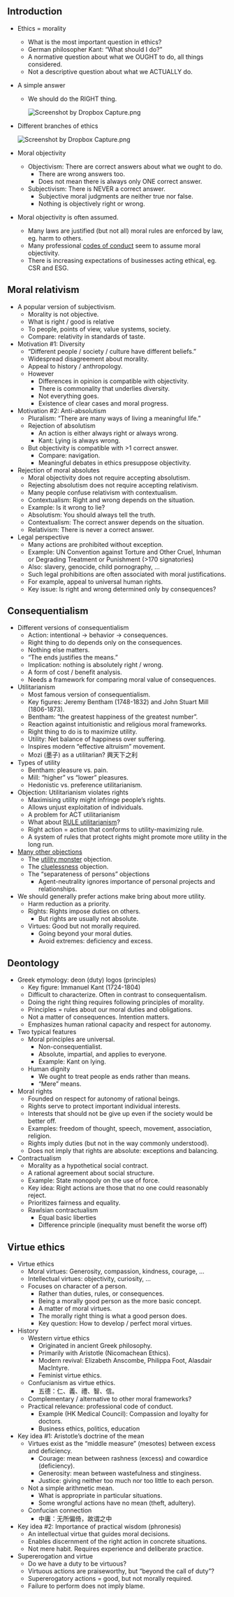 ## Introduction

- Ethics = morality
    - What is the most important question in ethics?
    - German philosopher Kant: “What should I do?”
    - A normative question about what we OUGHT to do, all things considered.
    - Not a descriptive question about what we ACTUALLY do.
- A simple answer
    - We should do the RIGHT thing.
        
        ![Screenshot by Dropbox Capture.png](https://prod-files-secure.s3.us-west-2.amazonaws.com/71e44571-0e2f-471e-a400-e8b0afba03f1/b33391c5-6c53-42c2-a858-7ed41a7f9a26/Screenshot_by_Dropbox_Capture.png)
        
- Different branches of ethics
    
    ![Screenshot by Dropbox Capture.png](attachment:8d0afdff-7941-47d0-985e-85844ed27984:Screenshot_by_Dropbox_Capture.png)
    
- Moral objectivity
    - Objectivism: There are correct answers about what we ought to do.
        - There are wrong answers too.
        - Does not mean there is always only ONE correct answer.
    - Subjectivism: There is NEVER a correct answer.
        - Subjective moral judgments are neither true nor false.
        - Nothing is objectively right or wrong.
- Moral objectivity is often assumed.
    - Many laws are justified (but not all) moral rules are enforced by law, eg. harm to others.
    - Many professional [codes of conduct](https://ethics.acm.org/code-of-ethics/software-engineering-code/) seem to assume moral objectivity.
    - There is increasing expectations of businesses acting ethical, eg. CSR and ESG.

## Moral relativism

- A popular version of subjectivism.
    - Morality is not objective.
    - What is right / good is relative
    - To people, points of view, value systems, society.
    - Compare: relativity in standards of taste.
- Motivation #1: Diversity
    - “Different people / society / culture have different beliefs.”
    - Widespread disagreement about morality.
    - Appeal to history / anthropology.
    - However
        - Differences in opinion is compatible with objectivity.
        - There is commonality that underlies diversity.
        - Not everything goes.
        - Existence of clear cases and moral progress.
- Motivation #2: Anti-absolutism
    - Pluralism: “There are many ways of living a meaningful life.”
    - Rejection of absolutism
        - An action is either always right or always wrong.
        - Kant: Lying is always wrong.
    - But objectivity is compatible with >1 correct answer.
        - Compare: navigation.
        - Meaningful debates in ethics presuppose objectivity.
- Rejection of moral absolutes
    - Moral objectivity does not require accepting absolutism.
    - Rejecting absolutism does not require accepting relativism.
    - Many people confuse relativism with contextualism.
    - Contextualism: Right and wrong depends on the situation.
    - Example: Is it wrong to lie?
    - Absolutism: You should always tell the truth.
    - Contextualism: The correct answer depends on the situation.
    - Relativism: There is never a correct answer.
- Legal perspective
    - Many actions are prohibited without exception.
    - Example: UN Convention against Torture and Other Cruel, Inhuman or Degrading Treatment or Punishment (>170 signatories)
    - Also: slavery, genocide, child pornography, …
    - Such legal prohibitions are often associated with moral justifications.
    - For example, appeal to universal human rights.
    - Key issue: Is right and wrong determined only by consequences?

## Consequentialism

- Different versions of consequentialism
    - Action: intentional → behavior → consequences.
    - Right thing to do depends only on the consequences.
    - Nothing else matters.
    - “The ends justifies the means.”
    - Implication: nothing is absolutely right / wrong.
    - A form of cost / benefit analysis.
    - Needs a framework for comparing moral value of consequences.
- Utilitarianism
    - Most famous version of consequentialism.
    - Key figures: Jeremy Bentham (1748-1832) and John Stuart Mill (1806-1873).
    - Bentham: “the greatest happiness of the greatest number”.
    - Reaction against intuitionistic and religious moral frameworks.
    - Right thing to do is to maximize utility.
    - Utility: Net balance of happiness over suffering.
    - Inspires modern “effective altruism” movement.
    - Mozi (墨子) as a utilitarian? 興天下之利
- Types of utility
    - Bentham: pleasure vs. pain.
    - Mill: “higher” vs “lower” pleasures.
    - Hedonistic vs. preference utilitarianism.
- Objection: Utilitarianism violates rights
    - Maximising utility might infringe people’s rights.
    - Allows unjust exploitation of individuals.
    - A problem for ACT utilitarianism
    - What about [RULE utilitarianism](https://plato.stanford.edu/entries/consequentialism-rule/)?
    - Right action = action that conforms to utility-maximizing rule.
    - A system of rules that protect rights might promote more utility in the long run.
- [Many other objections](https://utilitarianism.net/objections-to-utilitarianism/)
    - The [utility monster](https://conversableeconomist.blogspot.com/2019/08/robert-nozick-utility-monsters-and.html) objection.
    - The [cluelessness](https://utilitarianism.net/objections-to-utilitarianism/cluelessness/) objection.
    - The “separateness of persons” objections
        - Agent-neutrality ignores importance of personal projects and relationships.
- We should generally prefer actions make bring about more utility.
    - Harm reduction as a priority.
    - Rights: Rights impose duties on others.
        - But rights are usually not absolute.
    - Virtues: Good but not morally required.
        - Going beyond your moral duties.
        - Avoid extremes: deficiency and excess.

## Deontology

- Greek etymology: deon (duty) logos (principles)
    - Key figure: Immanuel Kant (1724-1804)
    - Difficult to characterize. Often in contrast to consequentalism.
    - Doing the right thing requires following principles of morality.
    - Principles = rules about our moral duties and obligations.
    - Not a matter of consequences. Intention matters.
    - Emphasizes human rational capacity and respect for autonomy.
- Two typical features
    - Moral principles are universal.
        - Non-consequentialist.
        - Absolute, impartial, and applies to everyone.
        - Example: Kant on lying.
    - Human dignity
        - We ought to treat people as ends rather than means.
        - “Mere” means.
- Moral rights
    - Founded on respect for autonomy of rational beings.
    - Rights serve to protect important individual interests.
    - Interests that should not be give up even if the society would be better off.
    - Examples: freedom of thought, speech, movement, association, religion.
    - Rights imply duties (but not in the way commonly understood).
    - Does not imply that rights are absolute: exceptions and balancing.
- Contractualism
    - Morality as a hypothetical social contract.
    - A rational agreement about social structure.
    - Example: State monopoly on the use of force.
    - Key idea: Right actions are those that no one could reasonably reject.
    - Prioritizes fairness and equality.
    - Rawlsian contractualism
        - Equal basic liberties
        - Difference principle (inequality must benefit the worse off)

## Virtue ethics

- Virtue ethics
    - Moral virtues: Generosity, compassion, kindness, courage, …
    - Intellectual virtues: objectivity, curiosity, …
    - Focuses on character of a person.
        - Rather than duties, rules, or consequences.
        - Being a morally good person as the more basic concept.
        - A matter of moral virtues.
        - The morally right thing is what a good person does.
        - Key question: How to develop / perfect moral virtues.
- History
    - Western virtue ethics
        - Originated in ancient Greek philosophy.
        - Primarily with Aristotle (Nicomachean Ethics).
        - Modern revival: Elizabeth Anscombe, Philippa Foot, Alasdair MacIntyre.
        - Feminist virtue ethics.
    - Confucianism as virtue ethics.
        - 五德：仁、義、禮、智、信。
    - Complementary / alternative to other moral frameworks?
    - Practical relevance: professional code of conduct.
        - Example (HK Medical Council): Compassion and loyalty for doctors.
        - Business ethics, politics, education
- Key idea #1: Aristotle’s doctrine of the mean
    - Virtues exist as the “middle measure” (mesotes) between excess and deficiency.
        - Courage: mean between rashness (excess) and cowardice (deficiency).
        - Generosity: mean between wastefulness and stinginess.
        - Justice: giving neither too much nor too little to each person.
    - Not a simple arithmetic mean.
        - What is appropriate in particular situations.
        - Some wrongful actions have no mean (theft, adultery).
    - Confucian connection
        - 中庸：无所偏倚，故谓之中
- Key idea #2: Importance of practical wisdom (phronesis)
    - An intellectual virtue that guides moral decisions.
    - Enables discernment of the right action in concrete situations.
    - Not mere habit. Requires experience and deliberate practice.
- Supererogation and virtue
    - Do we have a duty to be virtuous?
    - Virtuous actions are praiseworthy, but “beyond the call of duty”?
    - Supererogatory actions = good, but not morally required.
    - Failure to perform does not imply blame.
